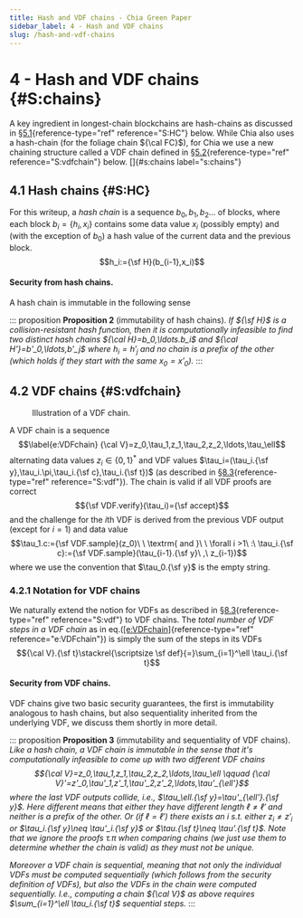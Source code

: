 ```yaml
---
title: Hash and VDF chains - Chia Green Paper
sidebar_label: 4 - Hash and VDF chains
slug: /hash-and-vdf-chains
---
```


# 4 - Hash and VDF chains {#S:chains}

A key ingredient in longest-chain blockchains are hash-chains as discussed in §[5.1](#S:HC){reference-type="ref" reference="S:HC"} below. While Chia also uses a hash-chain (for the foliage chain ${\cal FC}$), for Chia we use a new chaining structure called a VDF chain defined in §[5.2](#S:vdfchain){reference-type="ref" reference="S:vdfchain"} below. []{#s:chains label="s:chains"}

## 4.1	Hash chains {#S:HC}

For this writeup, a *hash chain* is a sequence $b_0,b_1,b_2\ldots$ of blocks, where each block $b_i=\{h_i,x_i\}$ contains some data value $x_i$ (possibly empty) and (with the exception of $b_0$) a hash value of the current data and the previous block. $$h_i:={\sf H}(b_{i-1},x_i)$$

#### Security from hash chains.

A hash chain is immutable in the following sense

::: proposition
**Proposition 2** (immutability of hash chains). *If ${\sf H}$ is a collision-resistant hash function, then it is computationally infeasible to find two distinct hash chains ${\cal H}=b_0,\ldots.b_i$ and ${\cal H'}=b'_0,\ldots,b'_j$ where $h_i=h'_j$ and no chain is a prefix of the other (which holds if they start with the same $x_0=x'_0$).*
:::

## 4.2	VDF chains {#S:vdfchain}

<figure id="fig:infusion">
<div class="center">

</div>
<figcaption><span id="fig:infusion" label="fig:infusion"></span>Illustration of a VDF chain.</figcaption>
</figure>

A VDF chain is a sequence $$\label{e:VDFchain}
{\cal V}=z_0,\tau_1,z_1,\tau_2,z_2,\ldots,\tau_\ell$$ alternating data values $z_i\in\{0,1\}^*$ and VDF values $\tau_i=(\tau_i.{\sf y},\tau_i.\pi,\tau_i.{\sf c},\tau_i.{\sf t})$ (as described in §[8.3](#S:vdf){reference-type="ref" reference="S:vdf"}). The chain is valid if all VDF proofs are correct $${\sf VDF.verify}(\tau_i)={\sf accept}$$ and the challenge for the $i$th VDF is derived from the previous VDF output (except for $i=1$) and data value $$\tau_1.c:={\sf VDF.sample}(z_0)\ \ \textrm{ and }\ \  \forall i >1\ :\ \tau_i.{\sf c}:={\sf VDF.sample}(\tau_{i-1}.{\sf y}\ ,\ z_{i-1})$$ where we use the convention that $\tau_0.{\sf y}$ is the empty string.

### 4.2.1	Notation for VDF chains

We naturally extend the notion for VDFs as described in §[8.3](#S:vdf){reference-type="ref" reference="S:vdf"} to VDF chains. The *total number of VDF steps in a VDF chain* as in eq.([\[e:VDFchain\]](#e:VDFchain){reference-type="ref" reference="e:VDFchain"}) is simply the sum of the steps in its VDFs $${\cal V}.{\sf t}\stackrel{\scriptsize \sf def}{=}\sum_{i=1}^\ell \tau_i.{\sf t}$$

#### Security from VDF chains.

VDF chains give two basic security guarantees, the first is immutability analogous to hash chains, but also sequentiality inherited from the underlying VDF, we discuss them shortly in more detail.

::: proposition
**Proposition 3** (immutability and sequentiality of VDF chains). *Like a hash chain, a VDF chain is *immutable* in the sense that it's computationally infeasible to come up with two different VDF chains $${\cal V}=z_0,\tau_1,z_1,\tau_2,z_2,\ldots,\tau_\ell
\qquad
{\cal V}'=z'_0,\tau'_1,z'_1,\tau'_2,z'_2,\ldots,\tau'_{\ell'}$$ where the last VDF outputs collide, i.e., $\tau_\ell.{\sf y}=\tau'_{\ell'}.{\sf y}$. Here different means that either they have different length $\ell\neq \ell'$ and neither is a prefix of the other. Or (if $\ell=\ell'$) there exists an $i$ s.t. either $z_i\neq z'_i$ or $\tau_i.{\sf y}\neq \tau'_i.{\sf y}$ or $\tau.{\sf t}\neq \tau'.{\sf t}$. Note that we ignore the proofs $\tau.\pi$ when comparing chains (we just use them to determine whether the chain is valid) as they must not be unique.*

*Moreover a VDF chain is *sequential*, meaning that not only the individual VDFs must be computed sequentially (which follows from the security definition of VDFs), but also the VDFs in the chain were computed sequentially. I.e., computing a chain ${\cal V}$ as above requires $\sum_{i=1}^\ell \tau_i.{\sf t}$ sequential steps.*
:::